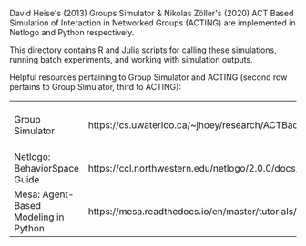 
David Heise's (2013) Groups Simulator & Nikolas Zöller's (2020) ACT Based Simulation of Interaction in Networked Groups (ACTING) are implemented in Netlogo and Python respectively.

This directory contains R and Julia scripts for calling these simulations, running batch experiments, and working with simulation outputs.

Helpful resources pertaining to Group Simulator and ACTING (second row pertains to Group Simulator, third to ACTING):

<table style="width:100%">
  <tr>
    <td>Group Simulator</td>
    <td>https://cs.uwaterloo.ca/~jhoey/research/ACTBackup/ACT/SmallGroups/GroupSimulator.html</td>
    <td>ACT in Networked Groups (ACTING)</td>
    <td>Will be released upon publication.</td>
  </tr>
  <tr>
    <td>Netlogo: BehaviorSpace Guide</td>
    <td>https://ccl.northwestern.edu/netlogo/2.0.0/docs/behaviorspace.html</td>
    <td>Netlogo: headlesss.sh & XML</td>
    <td>https://ccl.northwestern.edu/netlogo/6.0.2/docs/behaviorspace.html#advanced</td>
  </tr>
  <tr>
    <td>Mesa: Agent-Based Modeling in Python</td>
    <td>https://mesa.readthedocs.io/en/master/tutorials/intro_tutorial.html</td>
    <td>NetworkX</td>
    <td>https://networkx.org/</td>
  </tr>
</table>
